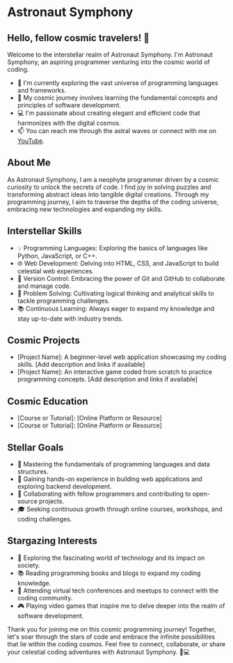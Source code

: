 # Astronaut Symphony

## Hello, fellow cosmic travelers! 👋

Welcome to the interstellar realm of Astronaut Symphony. I'm Astronaut Symphony, an aspiring programmer venturing into the cosmic world of coding.

- 🚀 I'm currently exploring the vast universe of programming languages and frameworks.
- 🌌 My cosmic journey involves learning the fundamental concepts and principles of software development.
- 💻 I'm passionate about creating elegant and efficient code that harmonizes with the digital cosmos.
- 📫 You can reach me through the astral waves or connect with me on [YouTube](https://www.youtube.com/@astronaut.symphony).

## About Me

As Astronaut Symphony, I am a neophyte programmer driven by a cosmic curiosity to unlock the secrets of code. I find joy in solving puzzles and transforming abstract ideas into tangible digital creations. Through my programming journey, I aim to traverse the depths of the coding universe, embracing new technologies and expanding my skills.

## Interstellar Skills

- 💡 Programming Languages: Exploring the basics of languages like Python, JavaScript, or C++.
- 🌐 Web Development: Delving into HTML, CSS, and JavaScript to build celestial web experiences.
- 🚀 Version Control: Embracing the power of Git and GitHub to collaborate and manage code.
- 🎯 Problem Solving: Cultivating logical thinking and analytical skills to tackle programming challenges.
- 📚 Continuous Learning: Always eager to expand my knowledge and stay up-to-date with industry trends.

## Cosmic Projects

- [Project Name]: A beginner-level web application showcasing my coding skills. [Add description and links if available]
- [Project Name]: An interactive game coded from scratch to practice programming concepts. [Add description and links if available]

## Cosmic Education

- [Course or Tutorial]: [Online Platform or Resource]
- [Course or Tutorial]: [Online Platform or Resource]

## Stellar Goals

- 🌌 Mastering the fundamentals of programming languages and data structures.
- 🚀 Gaining hands-on experience in building web applications and exploring backend development.
- 🌟 Collaborating with fellow programmers and contributing to open-source projects.
- 🎓 Seeking continuous growth through online courses, workshops, and coding challenges.

## Stargazing Interests

- 🌌 Exploring the fascinating world of technology and its impact on society.
- 📚 Reading programming books and blogs to expand my coding knowledge.
- 🚀 Attending virtual tech conferences and meetups to connect with the coding community.
- 🎮 Playing video games that inspire me to delve deeper into the realm of software development.

Thank you for joining me on this cosmic programming journey! Together, let's soar through the stars of code and embrace the infinite possibilities that lie within the coding cosmos. Feel free to connect, collaborate, or share your celestial coding adventures with Astronaut Symphony. 🚀💻
